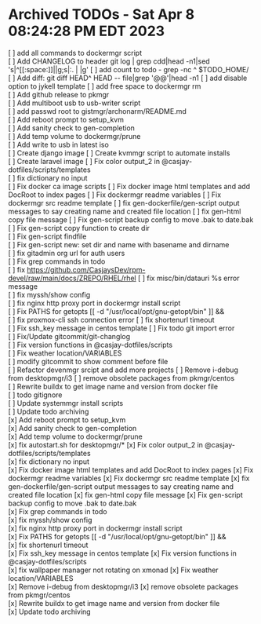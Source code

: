 # Archived TODOs  -  Sat Apr  8 08:24:28 PM EDT 2023

[ ] add all commands to dockermgr script  
[ ] Add CHANGELOG to header git log | grep cdd|head -n1|sed 's|^[[:space:]]||g;s|:. | |g'
[ ] add count to todo - grep -nc ^ $TODO_HOME/  
[ ] Add diff: git diff HEAD^ HEAD -- file|grep '@@'|head -n1
[ ] add disable option to jykell template
[ ] add free space to dockermgr rm  
[ ] Add github release to pkmgr  
[ ] Add multiboot usb to usb-writer script  
[ ] add passwd root to gistmgr/archonarm/README.md  
[ ] Add reboot prompt to setup_kvm  
[ ] Add sanity check to gen-completion  
[ ] Add temp volume to dockermgr/prune  
[ ] Add write to usb in latest iso  
[ ] Create django image
[ ] Create kvmmgr script to automate installs  
[ ] Create laravel image
[ ] Fix color output_2 in @casjay-dotfiles/scripts/templates  
[ ] fix dictionary no input  
[ ] Fix docker ca image scripts
[ ] Fix docker image html templates and add DocRoot to index pages
[ ] Fix dockermgr readme variables
[ ] Fix dockermgr src readme template
[ ] fix gen-dockerfile/gen-script output messages to say creating name and created file location
[ ] fix gen-html copy file message
[ ] Fix gen-script backup config to move .bak to date.bak  
[ ] Fix gen-script copy function to create dir  
[ ] Fix gen-script findfile  
[ ] Fix gen-script new: set dir and name with basename and dirname  
[ ] fix gitadmin org url for auth users  
[ ] Fix grep commands in todo  
[ ] fix https://github.com/CasjaysDev/rpm-devel/raw/main/docs/ZREPO/RHEL/rhel
[ ] fix misc/bin/datauri %s error message  
[ ] fix myssh/show config  
[ ] fix nginx http proxy port in dockermgr install script  
[ ] Fix PATHS for getopts [[ -d "/usr/local/opt/gnu-getopt/bin" ]] &&  
[ ] fix proxmox-cli ssh connection error
[ ] fix shortenurl timeout  
[ ] Fix ssh_key message in centos template
[ ] Fix todo git import error  
[ ] Fix/Update gitcommit/git-changlog  
[ ] Fix version functions in @casjay-dotfiles/scripts  
[ ] Fix weather location/VARIABLES  
[ ] modify gitcommit to show comment before file  
[ ] Refactor devenmgr srcipt and add more projects
[ ] Remove i-debug from desktopmgr/i3
[ ] remove obsolete packages from pkmgr/centos  
[ ] Rewrite buildx to get image name and version from docker file  
[ ] todo gitignore  
[ ] Update systemmgr install scripts  
[ ] Update todo archiving  
[x] Add reboot prompt to setup_kvm  
[x] Add sanity check to gen-completion  
[x] Add temp volume to dockermgr/prune  
[x] fix autostart.sh for desktopmgr/*
[x] Fix color output_2 in @casjay-dotfiles/scripts/templates  
[x] fix dictionary no input  
[x] Fix docker image html templates and add DocRoot to index pages
[x] Fix dockermgr readme variables
[x] Fix dockermgr src readme template
[x] fix gen-dockerfile/gen-script output messages to say creating name and created file location
[x] fix gen-html copy file message
[x] Fix gen-script backup config to move .bak to date.bak  
[x] Fix grep commands in todo  
[x] fix myssh/show config  
[x] fix nginx http proxy port in dockermgr install script  
[x] Fix PATHS for getopts [[ -d "/usr/local/opt/gnu-getopt/bin" ]] &&  
[x] fix shortenurl timeout  
[x] Fix ssh_key message in centos template
[x] Fix version functions in @casjay-dotfiles/scripts  
[x] fix wallpaper manager not rotating on xmonad
[x] Fix weather location/VARIABLES  
[x] Remove i-debug from desktopmgr/i3
[x] remove obsolete packages from pkmgr/centos  
[x] Rewrite buildx to get image name and version from docker file  
[x] Update todo archiving  
